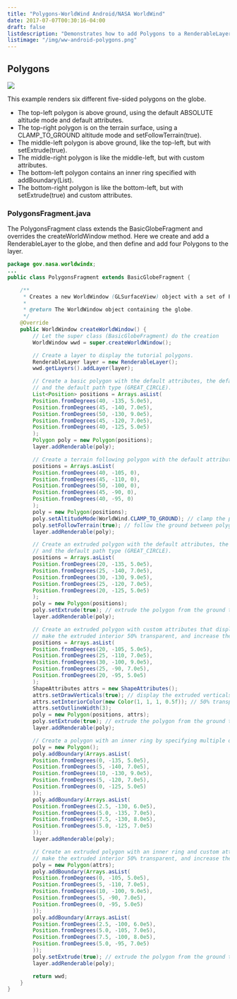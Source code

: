 ```yaml
---
title: "Polygons-WorldWind Android/NASA WorldWind"
date: 2017-07-07T00:30:16-04:00
draft: false
listdescription: "Demonstrates how to add Polygons to a RenderableLayer."
listimage: "/img/ww-android-polygons.png"
---
```


## Polygons

<img src="/img/ww-android-polygons.png" class="img-responsive center-block">

This example renders six different five-sided polygons on the globe.

- The top-left polygon is above ground, using the default ABSOLUTE altitude mode and default attributes.
- The top-right polygon is on the terrain surface, using a CLAMP_TO_GROUND altitude mode and setFollowTerrain(true).
- The middle-left polygon is above ground, like the top-left, but with setExtrude(true).
- The middle-right polygon is like the middle-left, but with custom attributes.
- The bottom-left polygon contains an inner ring specified with addBoundary(List).
- The bottom-right polygon is like the bottom-left, but with setExtrude(true) and custom attributes.

### PolygonsFragment.java

The PolygonsFragment class extends the BasicGlobeFragment and overrides the createWorldWindow method. Here we create and add a RenderableLayer to the globe, and then define and add four Polygons to the layer.

```java
package gov.nasa.worldwindx;
...
public class PolygonsFragment extends BasicGlobeFragment {

    /**
     * Creates a new WorldWindow (GLSurfaceView) object with a set of Polygon shapes
     *
     * @return The WorldWindow object containing the globe.
     */
    @Override
    public WorldWindow createWorldWindow() {
        // Let the super class (BasicGlobeFragment) do the creation
        WorldWindow wwd = super.createWorldWindow();

        // Create a layer to display the tutorial polygons.
        RenderableLayer layer = new RenderableLayer();
        wwd.getLayers().addLayer(layer);

        // Create a basic polygon with the default attributes, the default altitude mode (ABSOLUTE),
        // and the default path type (GREAT_CIRCLE).
        List<Position> positions = Arrays.asList(
        Position.fromDegrees(40, -135, 5.0e5),
        Position.fromDegrees(45, -140, 7.0e5),
        Position.fromDegrees(50, -130, 9.0e5),
        Position.fromDegrees(45, -120, 7.0e5),
        Position.fromDegrees(40, -125, 5.0e5)
        );
        Polygon poly = new Polygon(positions);
        layer.addRenderable(poly);

        // Create a terrain following polygon with the default attributes, and the default path type (GREAT_CIRCLE).
        positions = Arrays.asList(
        Position.fromDegrees(40, -105, 0),
        Position.fromDegrees(45, -110, 0),
        Position.fromDegrees(50, -100, 0),
        Position.fromDegrees(45, -90, 0),
        Position.fromDegrees(40, -95, 0)
        );
        poly = new Polygon(positions);
        poly.setAltitudeMode(WorldWind.CLAMP_TO_GROUND); // clamp the polygon vertices to the ground
        poly.setFollowTerrain(true); // follow the ground between polygon vertices
        layer.addRenderable(poly);

        // Create an extruded polygon with the default attributes, the default altitude mode (ABSOLUTE),
        // and the default path type (GREAT_CIRCLE).
        positions = Arrays.asList(
        Position.fromDegrees(20, -135, 5.0e5),
        Position.fromDegrees(25, -140, 7.0e5),
        Position.fromDegrees(30, -130, 9.0e5),
        Position.fromDegrees(25, -120, 7.0e5),
        Position.fromDegrees(20, -125, 5.0e5)
        );
        poly = new Polygon(positions);
        poly.setExtrude(true); // extrude the polygon from the ground to each polygon position's altitude
        layer.addRenderable(poly);

        // Create an extruded polygon with custom attributes that display the extruded vertical lines,
        // make the extruded interior 50% transparent, and increase the polygon line with.
        positions = Arrays.asList(
        Position.fromDegrees(20, -105, 5.0e5),
        Position.fromDegrees(25, -110, 7.0e5),
        Position.fromDegrees(30, -100, 9.0e5),
        Position.fromDegrees(25, -90, 7.0e5),
        Position.fromDegrees(20, -95, 5.0e5)
        );
        ShapeAttributes attrs = new ShapeAttributes();
        attrs.setDrawVerticals(true); // display the extruded verticals
        attrs.setInteriorColor(new Color(1, 1, 1, 0.5f)); // 50% transparent white
        attrs.setOutlineWidth(3);
        poly = new Polygon(positions, attrs);
        poly.setExtrude(true); // extrude the polygon from the ground to each polygon position's altitude
        layer.addRenderable(poly);

        // Create a polygon with an inner ring by specifying multiple overlapping polygon boundaries.
        poly = new Polygon();
        poly.addBoundary(Arrays.asList(
        Position.fromDegrees(0, -135, 5.0e5),
        Position.fromDegrees(5, -140, 7.0e5),
        Position.fromDegrees(10, -130, 9.0e5),
        Position.fromDegrees(5, -120, 7.0e5),
        Position.fromDegrees(0, -125, 5.0e5)
        ));
        poly.addBoundary(Arrays.asList(
        Position.fromDegrees(2.5, -130, 6.0e5),
        Position.fromDegrees(5.0, -135, 7.0e5),
        Position.fromDegrees(7.5, -130, 8.0e5),
        Position.fromDegrees(5.0, -125, 7.0e5)
        ));
        layer.addRenderable(poly);

        // Create an extruded polygon with an inner ring and custom attributes that display the extruded vertical lines,
        // make the extruded interior 50% transparent, and increase the polygon line width.
        poly = new Polygon(attrs);
        poly.addBoundary(Arrays.asList(
        Position.fromDegrees(0, -105, 5.0e5),
        Position.fromDegrees(5, -110, 7.0e5),
        Position.fromDegrees(10, -100, 9.0e5),
        Position.fromDegrees(5, -90, 7.0e5),
        Position.fromDegrees(0, -95, 5.0e5)
        ));
        poly.addBoundary(Arrays.asList(
        Position.fromDegrees(2.5, -100, 6.0e5),
        Position.fromDegrees(5.0, -105, 7.0e5),
        Position.fromDegrees(7.5, -100, 8.0e5),
        Position.fromDegrees(5.0, -95, 7.0e5)
        ));
        poly.setExtrude(true); // extrude the polygon from the ground to each polygon position's altitude
        layer.addRenderable(poly);

        return wwd;
    }
}
```